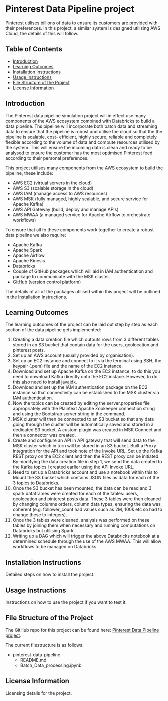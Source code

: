 # Pinterest Data Pipeline project
Pinterest utilises billions of data to ensure its customers are provided with their preferences. In this project, a similar system is designed utilising AWS Cloud, the details of this will follow.

## Table of Contents

- [Introduction](#introduction)
- [Learning Outcomes](#learning-outcomes)
- [Installation Instructions](#installation-instructions)
- [Usage Instructions](#usage-instructions)
- [File Structure of the Project](#file-structure-of-the-project)
- [License Information](#license-information)

## Introduction

The Pinterest data pipeline simulation project will in effect use many components of the AWS ecosystem combined with Databricks to build a data pipeline. Ths pipeline will incorporate both batch data and streaming data to ensure that the pipeline is robust and utilise the cloud so that the the pipeline is scalable, cost- efficient, highly secure, reliable and completely flexible according to the volume of data and compute resources utilised by the system. This will ensure the incoming data is clean and ready to be analysed to ensure the customer has the most optimised Pinterest feed according to their personal preferences. 

This project utilises many components from the AWS ecosystem to build the pipeline, these include:

- AWS EC2 (virtual servers in the cloud)
- AWS S3 (scalable storage in the cloud)
- AWS IAM (manage access to AWS resources)
- AWS MSK (fully managed, highly scalable, and secure service for Apache Kafka)
- AWS API Gateway (build, deploy and manage APIs)
- AWS MWAA (a managed service for Apache Airflow to orchestrate workflows)

To ensure that all fo these components work together to create a robust data pipeline we also require:

- Apache Kafka
- Apache Spark
- Apache Airflow
- Apache Kinesis
- Databricks
- Couple of GitHub packages which will aid in IAM authentication and package to communicate with the MSK cluster.
- GitHub (version control platform)

The details of all of the packages utilised within this project will be outlined in the [Installation Instructions](#installation-instructions).

## Learning Outcomes

The learning outcomes of the project can be laid out step by step as each section of the data pipeline gets implemented:

1. Creating a data creation file which outputs rows from 3 different tables stored in an S3 bucket that contain data for the users, geolocation and pinterest posts.
2. Set up an AWS account (usually provided by organisation).
3. Set up an EC2 instance and connect to it via the terminal using SSH, the keypair (.pem) file and the name of the EC2 instance. 
4. Download and set up Apache Kafka on the EC2 instance, to do this you need to download Kafka directly onto the EC2 instace. However, to do this also need to install javajdk.
5. Download and set up the IAM authentication package on the EC2 instance so that connectivity can be established to the MSK cluster via IAM authentication.
6. Now the topics can be created by editing the server.properties file appropriately with the Plaintext Apache Zookeeper connection string and using the Bootstrap server string in the command.
7. MSK cluster will then be connected to an S3 bucket so that any data going through the cluster will be automatically saved and stored in a dedicated S3 bucket. A custom plugin was created in MSK Connect and then a connector was created.
8. Create and configure an API in API gateway that will send data to the MSK cluster which in turn will be stored in an S3 bucket. Built a Proxy integration for the API and took note of the Invoke URL. Set up the Kafka REST proxy on the EC2 client and then the REST proxy can be initiated. By modifying the data creation file in step 1, we send the data created to the Kafka topics I created earlier using the API Invoke URL. 
9. Need to set up a Databricks account and use a notebook within this to Mount the S3 bucket which contains JSON files as data for each of the 3 topics to Databricks. 
10. Once the S3 bucket has been mounted, the data can be read and 3 spark dataframes were created for each of the tables: users, geolocation and pinterest posts data. These 3 tables were then cleaned by changing columns orders, column data types, ensuring the data was coherent (e.g. follower_count had values such as 2M, 100k etc so had to change these to integers). 
11. Once the 3 tables were cleaned, analysis was performed on these tables by joining them when necessary and running computations on Databricks but utilising Spark. 
12. Writing up a DAG which will trigger the above Databricks notebook at a determined schedule through the use of the AWS MWAA. This will allow workflows to be managed on Databricks. 

## Installation Instructions

Detailed steps on how to install the project.

## Usage Instructions

Instructions on how to use the project if you want to test it.

## File Structure of the Project

The GitHub repo for this project can be found here: [Pinterest Data Pipeline project](https://github.com/Mike-Mrt/pinterest-data-pipeline).

The current filestructure is as follows:

- pinterest-data-pipeline
  - README.md
  - Batch_Data_processing.ipynb

## License Information

Licensing details for the project.




